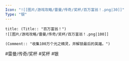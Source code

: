 ```yaml
---
Icon: "![[图片/游戏攻略/雷曼/传奇/奖杯/百万富翁！.png|30]]"
Type: "银"
---
```

```ad-common-silver-trophy
title: (Title:: "百万富翁！")
![[图片/游戏攻略/雷曼/传奇/奖杯/百万富翁！.png|100]]

(Comment:: "收集100万个光之精灵，并解锁最后的英雄。")
```

#雷曼/传奇/奖杯 #奖杯 #银
